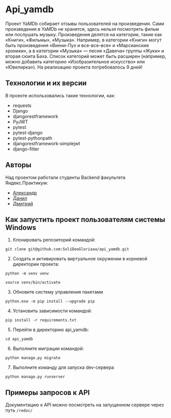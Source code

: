 # Api_yamdb

Проект YaMDb собирает отзывы пользователей на произведения. Сами произведения в YaMDb не хранятся, здесь нельзя посмотреть фильм или послушать музыку.
Произведения делятся на категории, такие как «Книги», «Фильмы», «Музыка». Например, в категории «Книги» могут быть произведения «Винни-Пух и все-все-все» и «Марсианские хроники», а в категории «Музыка» — песня «Давеча» группы «Жуки» и вторая сюита Баха. Список категорий может быть расширен (например, можно добавить категорию «Изобразительное искусство» или «Ювелирка»). На реализацию проекта потребовалось 9 дней!


## Технологии и их версии
В проекте использовались такие технологии, как:
- requests
- Django
- djangorestframework
- PyJWT
- pytest
- pytest-django
- pytest-pythonpath
- djangorestframework-simplejwt
- django-filter


## Авторы
Над проектом работали студенты Backend факультета Яндекс.Практикум:
+ [Александр](https://github.com/SoliDeoGloriaaa)
+ [Данил](https://github.com/qdi2k)
+ [Дмитрий](https://github.com/FdoCorp)


## Как запустить проект пользователям системы Windows
1. Клонировать репозиторий командой:
```
git clone git@github.com:SoliDeoGloriaaa/api_yamdb.git
```

2. Создать и активировать виртуальное окружении в корневой директории проекта:
```
python -m venv venv
```

```
source venv/bin/activate
``` 

3. Обновите систему управления пакетами
```
python.exe -m pip install --upgrade pip
```

4. Установить зависимости командой:
```
pip install -r requirements.txt
```

5. Перейти в директорию api_yamdb:
```
cd api_yamdb
```

6. Выполните миграции командой:
```
python manage.py migrate
```

7. Выполните команду для запуска dev-сервера
```
python manage.py runserver
```


## Примеры запросов к API

Документацию к API можно посмотреть на запущенном сервере через путь `/redoc/`
